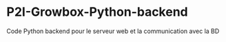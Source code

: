 # P2I-Growbox-Python-backend

Code Python backend pour le serveur web et la communication avec la BD